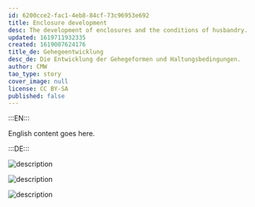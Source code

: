 ```yaml
---
id: 6200cce2-fac1-4eb8-84cf-73c96953e692
title: Enclosure development
desc: The development of enclosures and the conditions of husbandry.
updated: 1619711932335
created: 1619007624176
title_de: Gehegeentwicklung
desc_de: Die Entwicklung der Gehegeformen und Haltungsbedingungen.
author: CMW
tao_type: story
cover_image: null
license: CC BY-SA
published: false
---
```


:::EN:::

English content goes here.

:::DE:::

![description](/images/cmw/PK-1900-elephants.jpg)

![description](/images/cmw/Gemsenfelsen.jpg)

![description](/images/cmw/openenclosure-elephants-1920.jpg)
